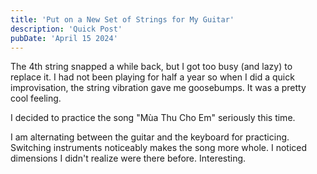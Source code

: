 ```yaml
---
title: 'Put on a New Set of Strings for My Guitar'
description: 'Quick Post'
pubDate: 'April 15 2024'
---
```


The 4th string snapped a while back, but I got too busy (and lazy) to replace it. I had not been playing for half a year so when I did a quick improvisation, the string vibration gave me goosebumps. It was a pretty cool feeling.

I decided to practice the song "Mùa Thu Cho Em" seriously this time.

I am alternating between the guitar and the keyboard for practicing. Switching instruments noticeably makes the song more whole. I noticed dimensions I didn't realize were there before. Interesting.
